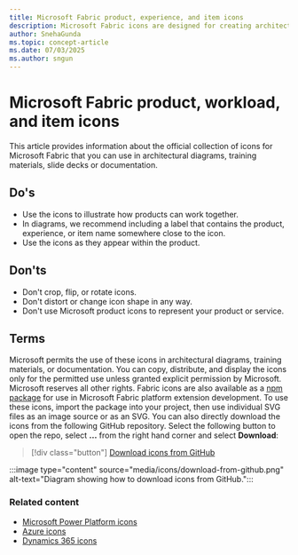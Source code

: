 ```yaml
---
title: Microsoft Fabric product, experience, and item icons
description: Microsoft Fabric icons are designed for creating architecture diagrams and illustrations, ensuring a consistent and professional appearance for your projects.
author: SnehaGunda
ms.topic: concept-article
ms.date: 07/03/2025
ms.author: sngun
---
```


# Microsoft Fabric product, workload, and item icons

This article provides information about the official collection of icons for Microsoft Fabric that you can use in architectural diagrams, training materials, slide decks or documentation.

## Do's

* Use the icons to illustrate how products can work together.
* In diagrams, we recommend including a label that contains the product, experience, or item name somewhere close to the icon.
* Use the icons as they appear within the product.

## Don'ts

* Don't crop, flip, or rotate icons.
* Don't distort or change icon shape in any way.
* Don't use Microsoft product icons to represent your product or service.

## Terms

Microsoft permits the use of these icons in architectural diagrams, training materials, or documentation. You can copy, distribute, and display the icons only for the permitted use unless granted explicit permission by Microsoft. Microsoft reserves all other rights. Fabric icons are also available as a [npm package](https://www.npmjs.com/package/@fabric-msft/svg-icons) for use in Microsoft Fabric platform extension development. To use these icons, import the package into your project, then use individual SVG files as an image source or as an SVG. You can also directly download the icons from the following GitHub repository. Select the following button to open the repo, select **...** from the right hand corner and select **Download**:

> [!div class="button"]
> [Download icons from GitHub](https://github.com/microsoft/fabric-samples/blob/main/docs-samples/Icons.zip)

:::image type="content" source="media/icons/download-from-github.png" alt-text="Diagram showing how to download icons from GitHub.":::

### Related content

* [Microsoft Power Platform icons](/power-platform/guidance/icons)
* [Azure icons](/azure/architecture/icons)
* [Dynamics 365 icons](/dynamics365/get-started/icons)